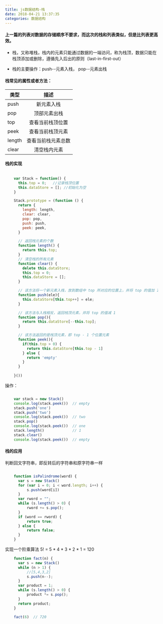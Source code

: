 ```yaml
---
title: js数据结构-栈
date: 2018-04-21 13:37:35
categories: 数据结构
---
```


#### 上一篇的列表对数据的存储顺序不要求，而这次的栈和列表类似，但是比列表更高效。

+ 栈，又称堆栈，栈内的元素只能通过数据的一端访问，称为栈顶，数据只能在栈顶添加或删除，遵循先入后出的原则（last-in-first-out）

+ 栈的主要操作：push--元素入栈， pop--元素出栈


#### 栈常见的属性或者方法：

| 类型   |      描述      |
|----------|:-------------:|
| push |  新元素入栈 |
| pop |    顶部元素出栈   |
| top | 查看当前栈顶位置 |
| peek | 查看当前栈顶元素 |
| length | 查看当前栈元素总数 |
| clear | 清空栈内元素  |


#### 栈的实现

``` js

    var Stack = function() {
      this.top = 0;   //记录栈顶位置
      this.dataStore = []; //初始化为空
    }

    Stack.prototype = (function () {
      return {
        length: length,
        clear: clear,
        pop: pop,
        push: push,
        peek: peek,
      }

      // 返回栈元素的个数
      function length() {
        return this.top;
      }
      // 清空栈的所有元素
      function clear() {
        delete this.dataStore;
        this.top = 0;
        this.dataStore = [];
      }

      // 该方法将一个新元素入栈，放到数组中 top 所对应的位置上，并将 top 的值加 1，让其指向数组的下一个空位置
      function push(ele){
        this.dataStore[this.top++] = ele;
      }

      // 该方法与入栈相反，返回栈顶元素，并将 top 的值减 1
      function pop(){
        return this.dataStore[--this.top];
      }

      // 该方法返回的是栈顶元素，即 top - 1 个位置元素
      function peek(){
        if(this.top > 0) {
          return this.dataStore[this.top - 1]
        } else {
          return 'empty'
        }
      }
      
    }())

```

操作：

``` js

    var stack = new Stack()
    console.log(stack.peek())  // empty
    stack.push('one')
    stack.push('two')
    console.log(stack.peek())  // two
    stack.pop()
    console.log(stack.peek())  // one
    stack.length()             // 1
    stack.clear()
    console.log(stack.peek())  // empty

```

####  栈的应用


判断回文字符串，即反转后的字符串和原字符串一样

``` js

    function isPalindrome(word) {
      var s = new Stack()
      for (var i = 0; i < word.length; i++) {
          s.push(word[i])
      }
      var rword = "";
      while (s.length() > 0) {
          rword += s.pop();
      }
      if (word == rword) {
          return true;
      } else {
          return false;
      }
    }

```

实现一个阶乘算法 5! = 5 * 4 * 3 * 2 * 1 = 120

``` js
    function fact(n) {
      var s = new Stack()
      while (n > 1) {
          //[5,4,3,2]
          s.push(n--);
      }
      var product = 1;
      while (s.length() > 0) {
          product *= s.pop();
      }
      return product;
    }

    fact(6)  // 720
```    
